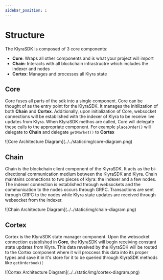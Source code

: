 ```yaml
---
sidebar_position: 1
---
```


# Structure

The KlyraSDK is composed of 3 core components:

- **Core**: Wraps all other components and is what your project will import
- **Chain**: Interacts with all blockchain infrastructre which includes the indexer and nodes
- **Cortex**: Manages and processes all Klyra state

## Core

Core fuses all parts of the sdk into a single component. Core can be thought of as the entry
point for the KlyraSDK. It manages the initilization of both **Chain** and **Cortex**. Additionally, 
upon initialization of Core, websocket connections will be established with the indexer of Klyra
to be receive live updates from Klyra. When KlyraSDK methos are called, Core will delegate these
calls to the appropriate component. For example `placeOrder()` will delegate to **Chain** and 
delegate `getMarket()` to **Cortex**


<div style={{ margin: '40px 0' }}>
![Core Architecture Diagram](../../static/img/core-diagram.png)
</div>


## Chain

Chain is the blockchain client component of the KlyraSDK. It acts as the bi-directional
communication medium between the KlyraSDK and Klyra. Chain maintains connections to two 
pieces of klyra: the indexer and a few nodes. The indexer connection is established through 
websockets and the communication to the nodes occurs through GRPC. Transactions are sent 
through GRPC to the nodes while Klyra state updates are received through websocket from the 
indexer.

<div style={{ margin: '40px 0' }}>
![Chain Architecture Diagram](../../static/img/chain-diagram.png)
</div>

## Cortex

Cortex is the KlyraSDK state manager component. Upon the websocket connection established in **Core**, 
the KlyraSDK will begin receiving constant state updates from Klyra. This data reveived by the KlyraSDK
will be routed to the Cortex component where it will proccess this data into its proper types and
save it in it's store for it to be queried through KlyraSDK methods like `getOrderbook()`

<div style={{ margin: '40px 0' }}>
![Cortex Architecture Diagram](../../static/img/cortex-diagram.png)
</div>


